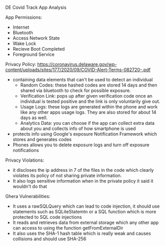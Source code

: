 DE Covid Track App Analysis

App Permissions:
- Internet
- Bluetooth
- Access Network State
- Wake Lock
- Recieve Boot Completed
- Foreground Service

Privacy Policy:
https://coronavirus.delaware.gov/wp-content/uploads/sites/177/2020/09/COVID-Alert-Terms-082720-.pdf
- containing data elements that can't be used to detect an individual
	- Random Codes: these hashed codes are stored 14 days and then 
	  shared via bluetooth to check for possible exposure.
	- Verification Link: pops up after given verification code once 
	  an individual is tested positive and the link is only voluntarily
	  give out.
	- Usage Logs: these logs are generated within the phone and work like
	  any other apps usage logs. They are also stored for about
	  14 days as well.
	- Analytics Data: you can choose if the app can collect extra data 
	  about you and collects info of how smartphone is used
- protects info using Google's exposure Notification Framework which stores and
generates codes
- Phones allows you to delete exposure logs and turn off exposure notifications

Privacy Violations:
- it discloses the ip address in 7 of the files in the code which clearly violates its policy of not sharing private information.
- It also logs sensitive information when in the private policy it said it wouldn't do that 

Ghera Vulnerabilities:
- It uses a rawSQLQuery which can lead to code injection,  it should use statements such as SQLiteStatemtn or a SQL function which is more protected to SQL code injections
- It reads and retrieves data from external storage which any other app can access to using the function getFromExternalDir
- It also uses the SHA-1 hash table which is really weak and causes collisions and should use SHA-256

